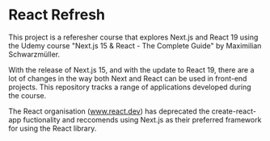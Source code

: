 # React Refresh

This project is a referesher course that explores Next.js and React 19 using the Udemy course "Next.js 15 & React - The Complete Guide" by Maximilian Schwarzmüller.

With the release of Next.js 15, and with the update to React 19, there are a lot of changes in the way both Next and React can be used in front-end projects. This repository tracks a range of applications developed during the course.

The React organisation (www.react.dev) has deprecated the create-react-app fuctionality and reccomends using Next.js as their preferred framework for using the React library.


